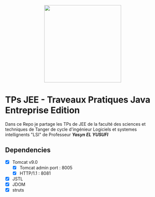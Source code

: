 
<div align="center">
  <img src="https://github.com/user-attachments/assets/4231ec1f-cbe8-4f48-8e19-e9d90a7d01c8" width="250"/>
</div>

# TPs JEE - Traveaux Pratiques Java Entreprise Edition
Dans ce Repo je partage les TPs de JEE de la faculté des sciences et techniques de Tanger de cycle d'ingénieur Logiciels et systemes intellignents "LSI" de Professeur ***Yasyn EL YUSUFI***

## Dependencies 
- [x] Tomcat v9.0
  - [x] Tomcat admin port : 8005
  - [x] HTTP/1.1 : 8081
- [x] JSTL
- [x] JDOM
- [x] struts
